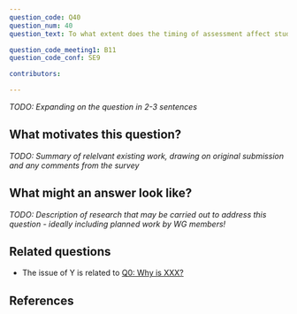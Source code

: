 ```yaml
---
question_code: Q40 
question_num: 40 
question_text: To what extent does the timing of assessment affect student learning? 

question_code_meeting1: B11
question_code_conf: SE9 

contributors: 

---
```

*TODO: Expanding on the question in 2-3 sentences*

## What motivates this question?

*TODO: Summary of relelvant existing work, drawing on original submission and any comments from the survey*

## What might an answer look like?

*TODO: Description of research that may be carried out to address this question - ideally including planned work by WG members!*

## Related questions

* The issue of Y is related to [Q0: Why is XXX?](Q0)

## References
